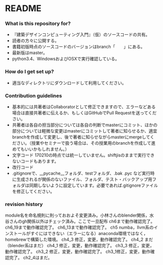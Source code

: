 # README #



### What is this repository for? ###

* 『建築デザインコンピューティング入門』（仮）のソースコードの共有。
* 読者の方々に公開する。
* 書籍初版時点のソースコードのバージョンはbranch「　　」にある。
* 最新版はmaster。
* python3.4、WindowsおよびOSXで実行確認している。


### How do I get set up? ###

* 適当なディレクトリにダウンロードして利用してください。

### Contribution guidelines ###

* 基本的には共著者はCollaboratorとして修正できますので、エラーなどある場合は直接共著者に伝えるか、もしくはGitHubでPull Requestを送ってください。
* 共著者は各自の担当部分については各自の判断でmasterにコミット、ほかの部分については軽微な変更はmasterにコミットして著者に知らせるか、適宜branchを作成して変更し、後で著者に知らせながらmasterにmergeしてください。（授業やセミナーで扱う場合は、その授業用のbranchを作成して進めてもいいかもしれません。）
* 文字コード 170210の時点では統一していません。shiftjisのままで実行できないコードもあります。
* 改行コード
* .gitignoreで、__pycache__フォルダ、testフォルダ、.bak .pyc など実行時に生成されるが関係のないファイル、フォルダ、テスト・バックアップ用フォルダは同期しないように設定しています。必要であれば.gitignoreファイルを修正してください。

### revision history ###
module名を命名規則に則っておおよそ変更済み。小林さんのblender関係，水谷さんのgh関係以外はチェック済み。ここで一旦配布
ch6まで動作確認完了。
ch6_19まで動作確認完了。
ch6_13まで動作確認完了。
ch5 numba，llvm系のインストールがすぐにはできない（エラーになる）anaconda環境ではなく，homebrewで構築した環境。
ch4_3 修正，変更，動作確認完了。
ch4_2 まだ（blender系はまだ）
ch4_1 修正，変更，動作確認完了。
ch3_3 修正，変更，動作確認完了。
ch3_2 修正，変更，動作確認完了。
ch3_1修正，変更，動作確認完了。
ch2_4はまだ。